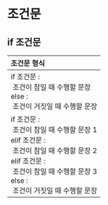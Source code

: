 # 조건문    
## if 조건문     
| 조건문 형식 |           
| :--- |              
| if 조건문 : <br> &nbsp;조건이 참일 때 수행할 문장<br> else : <br> &nbsp;조건이 거짓일 때 수행할 문장 |       
| if 조건문 : <br> &nbsp;조건이 참일 때 수행할 문장 1 <br> elif 조건문 : <br> &nbsp;조건이 참일 때 수행할 문장 2 <br> elif 조건문 : <br> &nbsp;조건이 참일 때 수행할 문장 3 <br> else : <br> &nbsp;조건이 거짓일 때 수행할 문장 |    

